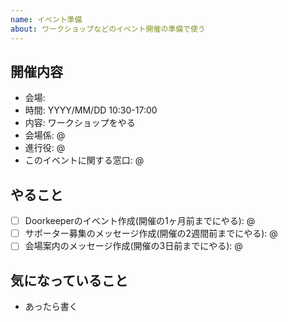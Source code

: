 ```yaml
---
name: イベント準備
about: ワークショップなどのイベント開催の準備で使う
---
```


## 開催内容

- 会場: 
- 時間: YYYY/MM/DD 10:30-17:00
- 内容: ワークショップをやる
- 会場係: @
- 進行役: @
- このイベントに関する窓口: @

## やること

- [ ] Doorkeeperのイベント作成(開催の1ヶ月前までにやる): @
- [ ] サポーター募集のメッセージ作成(開催の2週間前までにやる): @
- [ ] 会場案内のメッセージ作成(開催の3日前までにやる): @

## 気になっていること

- あったら書く
